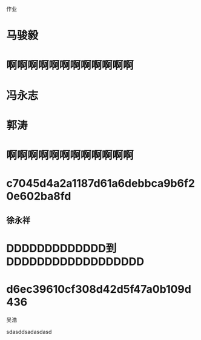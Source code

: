 作业



# 马骏毅

# 啊啊啊啊啊啊啊啊啊啊啊啊





冯永志
=======



郭涛
=======

啊啊啊啊啊啊啊啊啊啊啊啊
=======




# c7045d4a2a1187d61a6debbca9b6f20e602ba8fd

## 徐永祥

# DDDDDDDDDDDDD到DDDDDDDDDDDDDDDDDD



# d6ec39610cf308d42d5f47a0b109d436

吴浩

sdasddsadasdasd